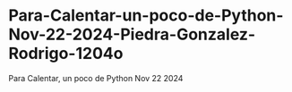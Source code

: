 # Para-Calentar-un-poco-de-Python-Nov-22-2024-Piedra-Gonzalez-Rodrigo-1204o
Para Calentar, un poco de Python Nov 22 2024

